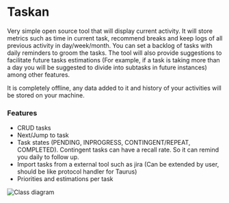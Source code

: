 # Taskan
Very simple open source tool that will display current activity. It will store metrics such as time in current task, recommend breaks and keep logs of all previous activity in day/week/month. You can set a backlog of tasks with daily reminders to groom the tasks. The tool will also provide suggestions to facilitate future tasks estimations (For example, if a task is taking more than a day you will be suggested to divide into subtasks in future instances) among other features.  

It is completely offline, any data added to it and history of your activities will be stored on your machine.

### Features
- CRUD tasks
- Next/Jump to task
- Task states (PENDING, INPROGRESS, CONTINGENT/REPEAT, COMPLETED).   Contingent tasks can have a recall rate. So it can remind you daily to follow up.
- Import tasks from a external tool such as jira (Can be extended by user, should be like protocol handler for Taurus)
- Priorities and estimations per task

![Class diagram](http://www.plantuml.com/plantuml/png/XLB1Ze8m4BttAthSFV07ncYWCIG8HDYp6Q5HOg6c7JOQrt_Vjb23hCcUc7apxxtf32kDeB1l1Qa4Q4sBcqRUXh939ONWQeHBqESxeNJp5KUqgKsaKT4EMZw6DTULQYxOoCuW4I2dbU9WytqDEBG1zdhMcJGQ5rOzF45tv4jwCe1KD_Bmpi_Q_JzNmo6ywrl7AMyNJYqboS9rOhuxjirAzj9J8E3GbBCqYjEDYU8qtsMR7IiAauHPMXgOfQKJoDcwTEWsJrZ98YiscT8khBAp3Bx-PKjwvBW_G7KMylZnQKeMTM3LAyKxTE0h1OJOeuaqiIPmqAYWGZgunUr5AkJA-TnzyJ7b2mdr8634_IwpmZF_IBBhUyc3b89g-EQZsCJ20LDnhq48cVz6D0YMioMHsSx61WVxP3YyX_nT9u0_8dckPF4J1DE7ikjhmUVlH_IqzzKdTyMxkc_5Bm00)
